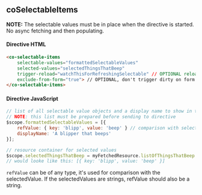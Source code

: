 ## coSelectableItems

**NOTE:** The selectable values must be in place when the directive is started. No async fetching and then populating.

#### Directive HTML
```html
<co-selectable-items
    selectable-values="formattedSelectableValues"
    selected-values="selectedThingsThatBeep"
    trigger-reload="watchThisForRefreshingSelectable" // OPTIONAL reload the selectable items
    exclude-from-form="true"> // OPTIONAL, don't trigger dirty on form
</co-selectable-items>
```

#### Directive JavaScript
```javascript
// list of all selectable value objects and a display name to show in the GUI
// NOTE: this list must be prepared before sending to directive
$scope.formattedSelectableValues = [{
    refValue: { key: 'blipp', value: 'beep' } // comparison with selected value, can be any object type
    displayName: 'A blipper that beeps'
}];

// resource container for selected values
$scope.selectedThingsThatBeep = myFetchedResource.listOfThingsThatBeep
// would looke like this: [{ key: 'blipp', value: 'beep' }]
```

`refValue` can be of any type, it's used for comparison with the selectedValue. If the selectedValues are strings, refValue should also be a string.